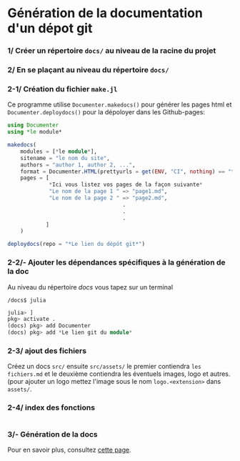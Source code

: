 # Génération de la documentation d'un dépot git

### 1/ Créer un répertoire `docs/` au niveau de la racine du projet

### 2/ En se plaçant au niveau du répertoire `docs/`

### 2-1/ Création du fichier `make.jl`

Ce programme utilise `Documenter.makedocs()` pour générer les pages html et `Documenter.deploydocs()` pour la dépoloyer dans les Github-pages:

```julia
using Documenter
using *le module*

makedocs(    
    modules = [*le module*],
    sitename = "le nom du site",
    authors = "author 1, author 2, ...",
    format = Documenter.HTML(prettyurls = get(ENV, "CI", nothing) == "true"),
    pages = [ 
             *Ici vous listez vos pages de la façon suivante*
             "Le nom de la page 1 " => "page1.md",
             "Le nom de la page 2 " => "page2.md",
                                    .
                                    .
                                    .
            ]
    )

deploydocs(repo = "*Le lien du dépôt git*")
```
### 2-2/- Ajouter les dépendances spécifiques à la génération de la doc

Au niveau du répertoire *docs* vous tapez sur un terminal

```linux
/docs$ julia
```
```Julia
julia> ]
pkg> activate .
(docs) pkg> add Documenter
(docs) pkg> add *Le lien git du module*
```

### 2-3/ ajout des fichiers

Créez un docs `src/` ensuite `src/assets/` le premier contiendra `les fichiers.md` et le deuxième contiendra les éventuels images, logo et autres. (pour ajouter un logo mettez l'image sous le nom `logo.<extension>` dans `assets/`.

### 2-4/ index des fonctions

```julia

```

### 3/- Génération de la docs


Pour en savoir plus, consultez [cette page](https://juliadocs.github.io/Documenter.jl/stable/lib/public/#Documenter). 
